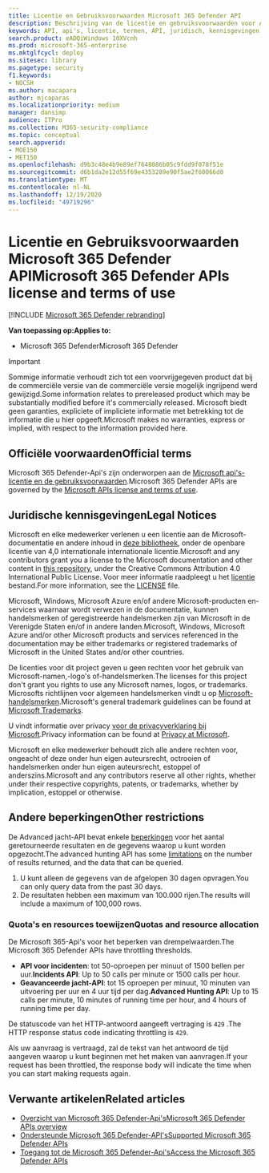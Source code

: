 ```yaml
---
title: Licentie en Gebruiksvoorwaarden Microsoft 365 Defender API
description: Beschrijving van de licentie en gebruiksvoorwaarden voor Api's in Microsoft 365 Defender
keywords: API, api's, licentie, termen, API, juridisch, kennisgevingen, gedragscode
search.product: eADQiWindows 10XVcnh
ms.prod: microsoft-365-enterprise
ms.mktglfcycl: deploy
ms.sitesec: library
ms.pagetype: security
f1.keywords:
- NOCSH
ms.author: macapara
author: mjcaparas
ms.localizationpriority: medium
manager: dansimp
audience: ITPro
ms.collection: M365-security-compliance
ms.topic: conceptual
search.appverid:
- MOE150
- MET150
ms.openlocfilehash: d9b3c48e4b9e89ef7648086b05c9fdd9f078f51e
ms.sourcegitcommit: d6b1da2e12d55f69e4353289e90f5ae2f60066d0
ms.translationtype: MT
ms.contentlocale: nl-NL
ms.lasthandoff: 12/19/2020
ms.locfileid: "49719296"
---
```

# <a name="microsoft-365-defender-apis-license-and-terms-of-use"></a><span data-ttu-id="78aff-104">Licentie en Gebruiksvoorwaarden Microsoft 365 Defender API</span><span class="sxs-lookup"><span data-stu-id="78aff-104">Microsoft 365 Defender APIs license and terms of use</span></span>

[!INCLUDE [Microsoft 365 Defender rebranding](../includes/microsoft-defender.md)]

<span data-ttu-id="78aff-105">**Van toepassing op:**</span><span class="sxs-lookup"><span data-stu-id="78aff-105">**Applies to:**</span></span>

- <span data-ttu-id="78aff-106">Microsoft 365 Defender</span><span class="sxs-lookup"><span data-stu-id="78aff-106">Microsoft 365 Defender</span></span>

> [!IMPORTANT]
> <span data-ttu-id="78aff-107">Sommige informatie verhoudt zich tot een voorvrijgegeven product dat bij de commerciële versie van de commerciële versie mogelijk ingrijpend werd gewijzigd.</span><span class="sxs-lookup"><span data-stu-id="78aff-107">Some information relates to prereleased product which may be substantially modified before it's commercially released.</span></span> <span data-ttu-id="78aff-108">Microsoft biedt geen garanties, expliciete of impliciete informatie met betrekking tot de informatie die u hier opgeeft.</span><span class="sxs-lookup"><span data-stu-id="78aff-108">Microsoft makes no warranties, express or implied, with respect to the information provided here.</span></span>

## <a name="official-terms"></a><span data-ttu-id="78aff-109">Officiële voorwaarden</span><span class="sxs-lookup"><span data-stu-id="78aff-109">Official terms</span></span>

<span data-ttu-id="78aff-110">Microsoft 365 Defender-Api's zijn onderworpen aan de [Microsoft api's-licentie en de gebruiksvoorwaarden](https://docs.microsoft.com/legal/microsoft-apis/terms-of-use).</span><span class="sxs-lookup"><span data-stu-id="78aff-110">Microsoft 365 Defender APIs are governed by the [Microsoft APIs license and terms of use](https://docs.microsoft.com/legal/microsoft-apis/terms-of-use).</span></span>

## <a name="legal-notices"></a><span data-ttu-id="78aff-111">Juridische kennisgevingen</span><span class="sxs-lookup"><span data-stu-id="78aff-111">Legal Notices</span></span>

<span data-ttu-id="78aff-112">Microsoft en elke medewerker verlenen u een licentie aan de Microsoft-documentatie en andere inhoud in [deze bibliotheek](https://github.com/MicrosoftDocs/microsoft-365-docs), onder de openbare licentie van 4,0 internationale internationale licentie.</span><span class="sxs-lookup"><span data-stu-id="78aff-112">Microsoft and any contributors grant you a license to the Microsoft documentation and other content in [this repository](https://github.com/MicrosoftDocs/microsoft-365-docs), under the Creative Commons Attribution 4.0 International Public License.</span></span> <span data-ttu-id="78aff-113">Voor meer informatie raadpleegt u het [licentie](https://github.com/MicrosoftDocs/microsoft-365-docs/blob/public/LICENSE) bestand.</span><span class="sxs-lookup"><span data-stu-id="78aff-113">For more information, see the [LICENSE](https://github.com/MicrosoftDocs/microsoft-365-docs/blob/public/LICENSE) file.</span></span>

<span data-ttu-id="78aff-114">Microsoft, Windows, Microsoft Azure en/of andere Microsoft-producten en-services waarnaar wordt verwezen in de documentatie, kunnen handelsmerken of geregistreerde handelsmerken zijn van Microsoft in de Verenigde Staten en/of in andere landen.</span><span class="sxs-lookup"><span data-stu-id="78aff-114">Microsoft, Windows, Microsoft Azure and/or other Microsoft products and services referenced in the documentation may be either trademarks or registered trademarks of Microsoft in the United States and/or other countries.</span></span>

<span data-ttu-id="78aff-115">De licenties voor dit project geven u geen rechten voor het gebruik van Microsoft-namen,-logo's of-handelsmerken.</span><span class="sxs-lookup"><span data-stu-id="78aff-115">The licenses for this project don't grant you rights to use any Microsoft names, logos, or trademarks.</span></span> <span data-ttu-id="78aff-116">Microsofts richtlijnen voor algemeen handelsmerken vindt u op [Microsoft-handelsmerken](https://go.microsoft.com/fwlink/?LinkID=254653).</span><span class="sxs-lookup"><span data-stu-id="78aff-116">Microsoft's general trademark guidelines can be found at [Microsoft Trademarks](https://go.microsoft.com/fwlink/?LinkID=254653).</span></span>

<span data-ttu-id="78aff-117">U vindt informatie over privacy [voor de privacyverklaring bij Microsoft](https://privacy.microsoft.com).</span><span class="sxs-lookup"><span data-stu-id="78aff-117">Privacy information can be found at [Privacy at Microsoft](https://privacy.microsoft.com).</span></span>

<span data-ttu-id="78aff-118">Microsoft en elke medewerker behoudt zich alle andere rechten voor, ongeacht of deze onder hun eigen auteursrecht, octrooien of handelsmerken onder hun eigen auteursrecht, estoppel of anderszins.</span><span class="sxs-lookup"><span data-stu-id="78aff-118">Microsoft and any contributors reserve all other rights, whether under their respective copyrights, patents, or trademarks, whether by implication, estoppel or otherwise.</span></span>

## <a name="other-restrictions"></a><span data-ttu-id="78aff-119">Andere beperkingen</span><span class="sxs-lookup"><span data-stu-id="78aff-119">Other restrictions</span></span>

<span data-ttu-id="78aff-120">De Advanced jacht-API bevat enkele [beperkingen](https://docs.microsoft.com/windows/security/threat-protection/microsoft-defender-atp/run-advanced-query-api#limitations) voor het aantal geretourneerde resultaten en de gegevens waarop u kunt worden opgezocht.</span><span class="sxs-lookup"><span data-stu-id="78aff-120">The advanced hunting API has some [limitations](https://docs.microsoft.com/windows/security/threat-protection/microsoft-defender-atp/run-advanced-query-api#limitations) on the number of results returned, and the data that can be queried.</span></span>

1. <span data-ttu-id="78aff-121">U kunt alleen de gegevens van de afgelopen 30 dagen opvragen.</span><span class="sxs-lookup"><span data-stu-id="78aff-121">You can only query data from the past 30 days.</span></span>
1. <span data-ttu-id="78aff-122">De resultaten hebben een maximum van 100.000 rijen.</span><span class="sxs-lookup"><span data-stu-id="78aff-122">The results will include a maximum of 100,000 rows.</span></span>

### <a name="quotas-and-resource-allocation"></a><span data-ttu-id="78aff-123">Quota's en resources toewijzen</span><span class="sxs-lookup"><span data-stu-id="78aff-123">Quotas and resource allocation</span></span>

<span data-ttu-id="78aff-124">De Microsoft 365-Api's voor het beperken van drempelwaarden.</span><span class="sxs-lookup"><span data-stu-id="78aff-124">The Microsoft 365 Defender APIs have throttling thresholds.</span></span>

- <span data-ttu-id="78aff-125">**API voor incidenten**: tot 50-oproepen per minuut of 1500 bellen per uur.</span><span class="sxs-lookup"><span data-stu-id="78aff-125">**Incidents API**: Up to 50 calls per minute or 1500 calls per hour.</span></span>
- <span data-ttu-id="78aff-126">**Geavanceerde jacht-API**: tot 15 oproepen per minuut, 10 minuten van uitvoering per uur en 4 uur tijd per dag.</span><span class="sxs-lookup"><span data-stu-id="78aff-126">**Advanced Hunting API**: Up to 15 calls per minute, 10 minutes of running time per hour, and 4 hours of running time per day.</span></span>

<span data-ttu-id="78aff-127">De statuscode van het HTTP-antwoord aangeeft vertraging is `429` .</span><span class="sxs-lookup"><span data-stu-id="78aff-127">The HTTP response status code indicating throttling is `429`.</span></span>

<span data-ttu-id="78aff-128">Als uw aanvraag is vertraagd, zal de tekst van het antwoord de tijd aangeven waarop u kunt beginnen met het maken van aanvragen.</span><span class="sxs-lookup"><span data-stu-id="78aff-128">If your request has been throttled, the response body will indicate the time when you can start making requests again.</span></span>

## <a name="related-articles"></a><span data-ttu-id="78aff-129">Verwante artikelen</span><span class="sxs-lookup"><span data-stu-id="78aff-129">Related articles</span></span>

- [<span data-ttu-id="78aff-130">Overzicht van Microsoft 365 Defender-Api's</span><span class="sxs-lookup"><span data-stu-id="78aff-130">Microsoft 365 Defender APIs overview</span></span>](api-overview.md)
- [<span data-ttu-id="78aff-131">Ondersteunde Microsoft 365 Defender-API's</span><span class="sxs-lookup"><span data-stu-id="78aff-131">Supported Microsoft 365 Defender APIs</span></span>](api-supported.md)
- [<span data-ttu-id="78aff-132">Toegang tot de Microsoft 365 Defender-Api's</span><span class="sxs-lookup"><span data-stu-id="78aff-132">Access the Microsoft 365 Defender APIs</span></span>](api-access.md)
